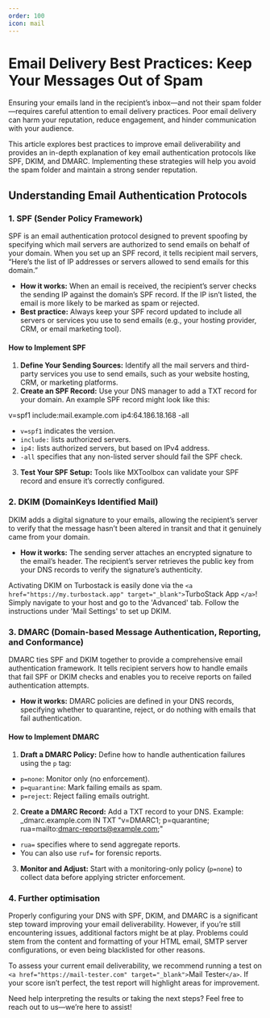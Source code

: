 ```yaml
---
order: 100
icon: mail
---
```

# Email Delivery Best Practices: Keep Your Messages Out of Spam
Ensuring your emails land in the recipient’s inbox—and not their spam folder—requires careful attention to email delivery practices. Poor email delivery can harm your reputation, reduce engagement, and hinder communication with your audience.

This article explores best practices to improve email deliverability and provides an in-depth explanation of key email authentication protocols like SPF, DKIM, and DMARC. Implementing these strategies will help you avoid the spam folder and maintain a strong sender reputation.

## Understanding Email Authentication Protocols

### 1. SPF (Sender Policy Framework)
SPF is an email authentication protocol designed to prevent spoofing by specifying which mail servers are authorized to send emails on behalf of your domain. When you set up an SPF record, it tells recipient mail servers, “Here’s the list of IP addresses or servers allowed to send emails for this domain.”

- **How it works:** When an email is received, the recipient’s server checks the sending IP against the domain’s SPF record. If the IP isn’t listed, the email is more likely to be marked as spam or rejected.
- **Best practice:** Always keep your SPF record updated to include all servers or services you use to send emails (e.g., your hosting provider, CRM, or email marketing tool).

#### How to Implement SPF
1. **Define Your Sending Sources:** Identify all the mail servers and third-party services you use to send emails, such as your website hosting, CRM, or marketing platforms.
2. **Create an SPF Record:** Use your DNS manager to add a TXT record for your domain. An example SPF record might look like this:

v=spf1 include:mail.example.com ip4:64.186.18.168 -all

- `v=spf1` indicates the version.
- `include:` lists authorized servers.
- `ip4:` lists authorized servers, but based on IPv4 address.
- `-all` specifies that any non-listed server should fail the SPF check.
3. **Test Your SPF Setup:** Tools like MXToolbox can validate your SPF record and ensure it’s correctly configured.

### 2. DKIM (DomainKeys Identified Mail)
DKIM adds a digital signature to your emails, allowing the recipient’s server to verify that the message hasn’t been altered in transit and that it genuinely came from your domain.

- **How it works:** The sending server attaches an encrypted signature to the email’s header. The recipient’s server retrieves the public key from your DNS records to verify the signature’s authenticity.

Activating DKIM on Turbostack is easily done via the `<a href="https://my.turbostack.app" target="_blank">`TurboStack App `</a>`! Simply navigate to your host and go to the 'Advanced' tab. Follow the instructions under 'Mail Settings' to set up DKIM.

### 3. DMARC (Domain-based Message Authentication, Reporting, and Conformance)
DMARC ties SPF and DKIM together to provide a comprehensive email authentication framework. It tells recipient servers how to handle emails that fail SPF or DKIM checks and enables you to receive reports on failed authentication attempts.

- **How it works:** DMARC policies are defined in your DNS records, specifying whether to quarantine, reject, or do nothing with emails that fail authentication.

#### How to Implement DMARC
1. **Draft a DMARC Policy:** Define how to handle authentication failures using the `p` tag:
- `p=none`: Monitor only (no enforcement).
- `p=quarantine`: Mark failing emails as spam.
- `p=reject`: Reject failing emails outright.

2. **Create a DMARC Record:** Add a TXT record to your DNS. Example:
_dmarc.example.com IN TXT "v=DMARC1; p=quarantine; rua=mailto:dmarc-reports@example.com;"
- `rua=` specifies where to send aggregate reports.
- You can also use `ruf=` for forensic reports.

3. **Monitor and Adjust:** Start with a monitoring-only policy (`p=none`) to collect data before applying stricter enforcement.

### 4. Further optimisation
Properly configuring your DNS with SPF, DKIM, and DMARC is a significant step toward improving your email deliverability. However, if you’re still encountering issues, additional factors might be at play. Problems could stem from the content and formatting of your HTML email, SMTP server configurations, or even being blacklisted for other reasons.

To assess your current email deliverability, we recommend running a test on `<a href="https://mail-tester.com" target="_blank">`Mail Tester`</a>`. If your score isn’t perfect, the test report will highlight areas for improvement.

Need help interpreting the results or taking the next steps? Feel free to reach out to us—we’re here to assist!